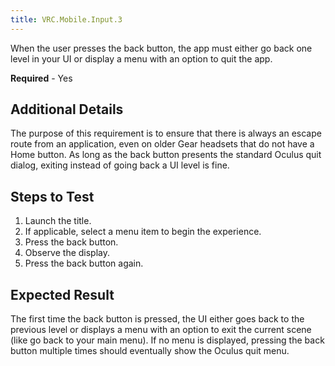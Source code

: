 ```yaml
---
title: VRC.Mobile.Input.3
---
```


When the user presses the back button, the app must either go back one level in your UI or display a menu with an option to quit the app.

**Required** - Yes

## Additional Details

The purpose of this requirement is to ensure that there is always an escape route from an application, even on older Gear headsets that do not have a Home button. As long as the back button presents the standard Oculus quit dialog, exiting instead of going back a UI level is fine.

## Steps to Test

1. Launch the title.
2. If applicable, select a menu item to begin the experience.
3. Press the back button.
4. Observe the display.
5. Press the back button again.


## Expected Result

The first time the back button is pressed, the UI either goes back to the previous level or displays a menu with an option to exit the current scene (like go back to your main menu). If no menu is displayed, pressing the back button multiple times should eventually show the Oculus quit menu.
